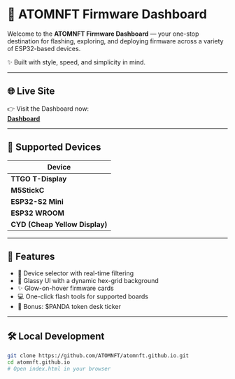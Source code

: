 # 🚀 ATOMNFT Firmware Dashboard

Welcome to the **ATOMNFT Firmware Dashboard** — your one-stop destination for flashing, exploring, and deploying firmware across a variety of ESP32-based devices.

✨ Built with style, speed, and simplicity in mind.

---

## 🌐 Live Site

👉 Visit the Dashboard now:  
**[Dashboard](https://atomnft.github.io/AtomNFTs-Firmware-Dashboard)**

---

## 💾 Supported Devices

| Device             | 
|--------------------|
| **TTGO T-Display** | 
| **M5StickC**       |
| **ESP32-S2 Mini**  | 
| **ESP32 WROOM**    |
| **CYD (Cheap Yellow Display)**   |

---

## 🧠 Features

- 🔎 Device selector with real-time filtering
- 🌌 Glassy UI with a dynamic hex-grid background
- ✨ Glow-on-hover firmware cards
- 💻 One-click flash tools for supported boards
- 🐼 Bonus: $PANDA token desk ticker

---

## 🛠️ Local Development

```bash
git clone https://github.com/ATOMNFT/atomnft.github.io.git
cd atomnft.github.io
# Open index.html in your browser
